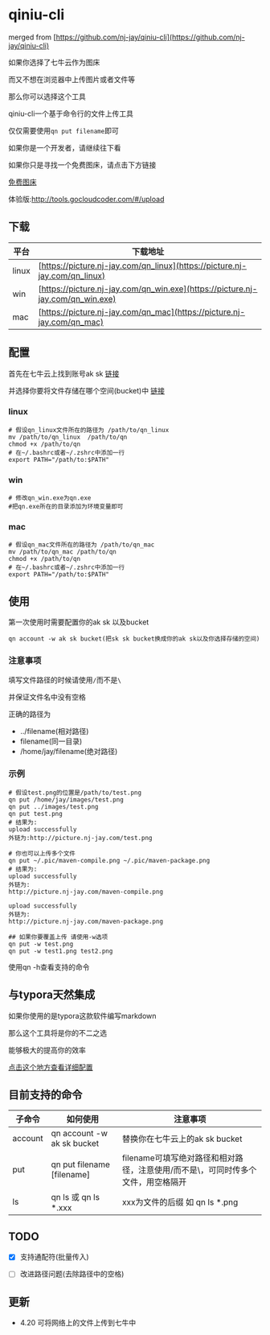 # qiniu-cli

merged from [https://github.com/nj-jay/qiniu-cli](https://github.com/nj-jay/qiniu-cli)


如果你选择了七牛云作为图床

而又不想在浏览器中上传图片或者文件等

那么你可以选择这个工具

qiniu-cli一个基于命令行的文件上传工具

仅仅需要使用`qn put filename`即可

如果你是一个开发者，请继续往下看

如果你只是寻找一个免费图床，请点击下方链接

[免费图床](free-pic)

体验版:http://tools.gocloudcoder.com/#/upload

## 下载

| 平台  | 下载地址                                                     |
| ----- | ------------------------------------------------------------ |
| linux | [https://picture.nj-jay.com/qn_linux](https://picture.nj-jay.com/qn_linux) |
| win   | [https://picture.nj-jay.com/qn_win.exe](https://picture.nj-jay.com/qn_win.exe) |
| mac   | [https://picture.nj-jay.com/qn_mac](https://picture.nj-jay.com/qn_mac) |

## 配置

首先在七牛云上找到账号ak sk [链接](https://portal.qiniu.com/user/key)

并选择你要将文件存储在哪个空间(bucket)中 [链接](https://portal.qiniu.com/kodo/bucket)

### linux

```shell
# 假设qn_linux文件所在的路径为 /path/to/qn_linux
mv /path/to/qn_linux  /path/to/qn
chmod +x /path/to/qn
# 在~/.bashrc或者~/.zshrc中添加一行
export PATH="/path/to:$PATH"
```

### win

```shell
# 修改qn_win.exe为qn.exe
#把qn.exe所在的目录添加为环境变量即可
```

### mac

```shell
# 假设qn_mac文件所在的路径为 /path/to/qn_mac
mv /path/to/qn_mac /path/to/qn
chmod +x /path/to/qn
# 在~/.bashrc或者~/.zshrc中添加一行
export PATH="/path/to:$PATH"
```

## 使用

第一次使用时需要配置你的ak sk 以及bucket

`qn account -w ak sk bucket(把sk sk bucket换成你的ak sk以及你选择存储的空间)`

### 注意事项

填写文件路径的时候请使用`/`而不是`\`

并保证文件名中没有空格

正确的路径为 

* ../filename(相对路径)
* filename(同一目录)
* /home/jay/filename(绝对路径)

### 示例

```shell
# 假设test.png的位置是/path/to/test.png
qn put /home/jay/images/test.png
qn put ../images/test.png
qn put test.png
# 结果为:
upload successfully
外链为:http://picture.nj-jay.com/test.png

# 你也可以上传多个文件
qn put ~/.pic/maven-compile.png ~/.pic/maven-package.png
# 结果为:
upload successfully
外链为:
http://picture.nj-jay.com/maven-compile.png

upload successfully
外链为:
http://picture.nj-jay.com/maven-package.png

## 如果你要覆盖上传 请使用-w选项
qn put -w test.png
qn put -w test1.png test2.png
```

使用qn -h查看支持的命令

## 与typora天然集成

如果你使用的是typora这款软件编写markdown

那么这个工具将是你的不二之选

能够极大的提高你的效率

[点击这个地方查看详细配置](docs/typora.md)

## 目前支持的命令

| 子命令  | 如何使用                   | 注意事项                                                     |
| ------- | -------------------------- | ------------------------------------------------------------ |
| account | qn account -w ak sk bucket | 替换你在七牛云上的ak sk bucket                               |
| put     | qn put filename [filename] | filename可填写绝对路径和相对路径，注意使用/而不是\，可同时传多个文件，用空格隔开 |
| ls      | qn ls 或 qn ls *.xxx       | xxx为文件的后缀 如 qn ls *.png                               |

## TODO

- [x] 支持通配符(批量传入)

- [ ] 改进路径问题(去除路径中的空格)

## 更新

* 4.20 可将网络上的文件上传到七牛中